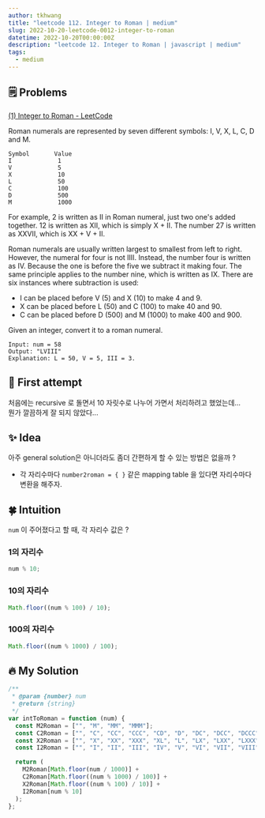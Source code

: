 ```yaml
---
author: tkhwang
title: "leetcode 112. Integer to Roman | medium"
slug: 2022-10-20-leetcode-0012-integer-to-roman
datetime: 2022-10-20T00:00:00Z
description: "leetcode 12. Integer to Roman | javascript | medium"
tags:
  - medium
---
```


## 🗒️ Problems

[(1) Integer to Roman - LeetCode](https://leetcode.com/problems/integer-to-roman/)

Roman numerals are represented by seven different symbols: I, V, X, L, C, D and M.

```
Symbol       Value
I             1
V             5
X             10
L             50
C             100
D             500
M             1000
```

For example, 2 is written as II in Roman numeral, just two one's added together. 12 is written as XII, which is simply X + II. The number 27 is written as XXVII, which is XX + V + II.

Roman numerals are usually written largest to smallest from left to right. However, the numeral for four is not IIII. Instead, the number four is written as IV. Because the one is before the five we subtract it making four. The same principle applies to the number nine, which is written as IX. There are six instances where subtraction is used:

- I can be placed before V (5) and X (10) to make 4 and 9.
- X can be placed before L (50) and C (100) to make 40 and 90.
- C can be placed before D (500) and M (1000) to make 400 and 900.

Given an integer, convert it to a roman numeral.

```
Input: num = 58
Output: "LVIII"
Explanation: L = 50, V = 5, III = 3.
```

## 🤔 First attempt

처음에는 recursive 로 돌면서 10 자릿수로 나누어 가면서 처리하려고 했었는데... <br />
뭔가 깔끔하게 잘 되지 않았다...

## ✨ Idea

아주 general solution은 아니더라도 좀더 간편하게 할 수 있는 방법은 없을까 ?

- 각 자리수마다 `number2roman = { }` 같은 mapping table 을 있다면 자리수마다 변환을 해주자.

## 🍀 Intuition

`num` 이 주어졌다고 할 때, 각 자리수 값은 ?

### 1의 자리수

```javascript
num % 10;
```

### 10의 자리수

```javascript
Math.floor((num % 100) / 10);
```

### 100의 자리수

```javascript
Math.floor((num % 1000) / 100);
```

## 🔥 My Solution

```javascript
/**
 * @param {number} num
 * @return {string}
 */
var intToRoman = function (num) {
  const M2Roman = ["", "M", "MM", "MMM"];
  const C2Roman = ["", "C", "CC", "CCC", "CD", "D", "DC", "DCC", "DCCC", "CM"];
  const X2Roman = ["", "X", "XX", "XXX", "XL", "L", "LX", "LXX", "LXXX", "XC"];
  const I2Roman = ["", "I", "II", "III", "IV", "V", "VI", "VII", "VIII", "IX"];

  return (
    M2Roman[Math.floor(num / 1000)] +
    C2Roman[Math.floor((num % 1000) / 100)] +
    X2Roman[Math.floor((num % 100) / 10)] +
    I2Roman[num % 10]
  );
};
```
